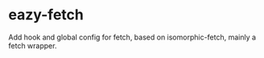 # eazy-fetch
Add hook and global config for fetch, based on isomorphic-fetch, mainly a fetch wrapper.
